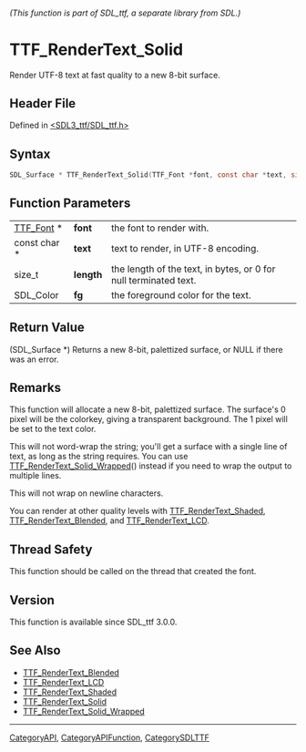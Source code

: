 ###### (This function is part of SDL_ttf, a separate library from SDL.)
# TTF_RenderText_Solid

Render UTF-8 text at fast quality to a new 8-bit surface.

## Header File

Defined in [<SDL3_ttf/SDL_ttf.h>](https://github.com/libsdl-org/SDL_ttf/blob/main/include/SDL3_ttf/SDL_ttf.h)

## Syntax

```c
SDL_Surface * TTF_RenderText_Solid(TTF_Font *font, const char *text, size_t length, SDL_Color fg);
```

## Function Parameters

|                        |            |                                                                  |
| ---------------------- | ---------- | ---------------------------------------------------------------- |
| [TTF_Font](TTF_Font) * | **font**   | the font to render with.                                         |
| const char *           | **text**   | text to render, in UTF-8 encoding.                               |
| size_t                 | **length** | the length of the text, in bytes, or 0 for null terminated text. |
| SDL_Color              | **fg**     | the foreground color for the text.                               |

## Return Value

(SDL_Surface *) Returns a new 8-bit, palettized surface, or NULL if there
was an error.

## Remarks

This function will allocate a new 8-bit, palettized surface. The surface's
0 pixel will be the colorkey, giving a transparent background. The 1 pixel
will be set to the text color.

This will not word-wrap the string; you'll get a surface with a single line
of text, as long as the string requires. You can use
[TTF_RenderText_Solid_Wrapped](TTF_RenderText_Solid_Wrapped)() instead if
you need to wrap the output to multiple lines.

This will not wrap on newline characters.

You can render at other quality levels with
[TTF_RenderText_Shaded](TTF_RenderText_Shaded),
[TTF_RenderText_Blended](TTF_RenderText_Blended), and
[TTF_RenderText_LCD](TTF_RenderText_LCD).

## Thread Safety

This function should be called on the thread that created the font.

## Version

This function is available since SDL_ttf 3.0.0.

## See Also

- [TTF_RenderText_Blended](TTF_RenderText_Blended)
- [TTF_RenderText_LCD](TTF_RenderText_LCD)
- [TTF_RenderText_Shaded](TTF_RenderText_Shaded)
- [TTF_RenderText_Solid](TTF_RenderText_Solid)
- [TTF_RenderText_Solid_Wrapped](TTF_RenderText_Solid_Wrapped)

----
[CategoryAPI](CategoryAPI), [CategoryAPIFunction](CategoryAPIFunction), [CategorySDLTTF](CategorySDLTTF)

